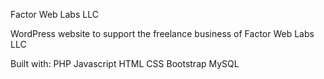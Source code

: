 Factor Web Labs LLC

WordPress website to support the freelance business of Factor Web Labs LLC

Built with:
PHP
Javascript
HTML
CSS
Bootstrap
MySQL
